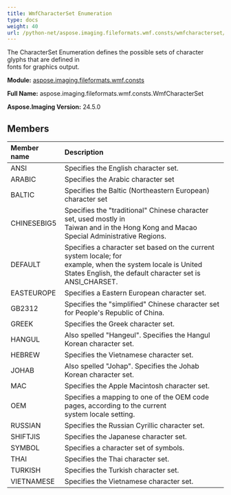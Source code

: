 ```yaml
---
title: WmfCharacterSet Enumeration
type: docs
weight: 40
url: /python-net/aspose.imaging.fileformats.wmf.consts/wmfcharacterset/
---
```


The CharacterSet Enumeration defines the possible sets of character glyphs that are defined in<br/>                fonts for graphics output.

**Module:** [aspose.imaging.fileformats.wmf.consts](/imaging/python-net/aspose.imaging.fileformats.wmf.consts/)

**Full Name:** aspose.imaging.fileformats.wmf.consts.WmfCharacterSet

**Aspose.Imaging Version:** 24.5.0

## **Members**
| **Member name** | **Description** |
| :- | :- |
| ANSI | Specifies the English character set. |
| ARABIC | Specifies the Arabic character set |
| BALTIC | Specifies the Baltic (Northeastern European) character set |
| CHINESEBIG5 | Specifies the "traditional" Chinese character set, used mostly in<br/>                Taiwan and in the Hong Kong and Macao Special Administrative Regions. |
| DEFAULT | Specifies a character set based on the current system locale; for<br/>                example, when the system locale is United States English, the default character set is<br/>                ANSI_CHARSET. |
| EASTEUROPE | Specifies a Eastern European character set. |
| GB2312 | Specifies the "simplified" Chinese character set for People's Republic of China. |
| GREEK | Specifies the Greek character set. |
| HANGUL | Also spelled "Hangeul". Specifies the Hangul Korean character set. |
| HEBREW | Specifies the Vietnamese character set. |
| JOHAB | Also spelled "Johap". Specifies the Johab Korean character set. |
| MAC | Specifies the Apple Macintosh character set. |
| OEM | Specifies a mapping to one of the OEM code pages, according to the current<br/>                system locale setting. |
| RUSSIAN | Specifies the Russian Cyrillic character set. |
| SHIFTJIS | Specifies the Japanese character set. |
| SYMBOL | Specifies a character set of symbols. |
| THAI | Specifies the Thai character set. |
| TURKISH | Specifies the Turkish character set. |
| VIETNAMESE | Specifies the Vietnamese character set. |
